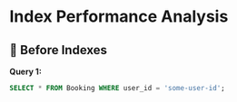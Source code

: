 # Index Performance Analysis

## 📌 Before Indexes

**Query 1:**
```sql
SELECT * FROM Booking WHERE user_id = 'some-user-id';


